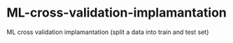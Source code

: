 # ML-cross-validation-implamantation
ML cross validation implamantation (split a data into train and test set)
